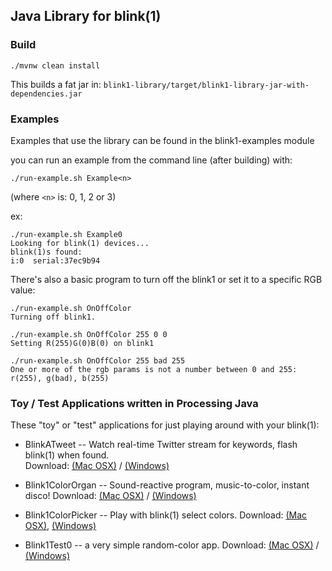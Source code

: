 Java Library for blink(1)
-------------------------

### Build

```
./mvnw clean install
```

This builds a fat jar in: `blink1-library/target/blink1-library-jar-with-dependencies.jar`

### Examples

Examples that use the library can be found in the blink1-examples module

you can run an example from the command line (after building) with:

```
./run-example.sh Example<n>
```

(where `<n>` is: 0, 1, 2 or 3)

ex:

```
./run-example.sh Example0
Looking for blink(1) devices...
blink(1)s found:
i:0  serial:37ec9b94
```

There's also a basic program to turn off the blink1 or set it to a specific RGB value:

```
./run-example.sh OnOffColor
Turning off blink1.
```

```
./run-example.sh OnOffColor 255 0 0
Setting R(255)G(0)B(0) on blink1
```

```
./run-example.sh OnOffColor 255 bad 255
One or more of the rgb params is not a number between 0 and 255: r(255), g(bad), b(255)
```

### Toy / Test Applications written in Processing Java ###

These "toy" or "test" applications for just playing around with your blink(1):
- BlinkATweet -- Watch real-time Twitter stream for keywords, flash blink(1) when found.  
Download:
[(Mac OSX)](https://thingm.com/blink1/downloads/BlinkATweet-mac.zip) /
[(Windows)](https://thingm.com/blink1/downloads/BlinkATweet-win.zip)

- Blink1ColorOrgan -- Sound-reactive program, music-to-color, instant disco!
Download:
[(Mac OSX)](https://thingm.com/blink1/downloads/Blink1ColorOrgan-mac.zip) /
[(Windows)](https://thingm.com/blink1/downloads/Blink1ColorOrgan-win.zip)

- Blink1ColorPicker -- Play with blink(1) select colors.
Download:
[(Mac OSX)](https://thingm.com/blink1/downloads/Blink1ColorPicker-mac.zip),
[(Windows)](https://thingm.com/blink1/downloads/Blink1ColorPicker-win.zip)

- Blink1Test0 -- a very simple random-color app.
Download:
[(Mac OSX)](https://thingm.com/blink1/downloads/Blink1Test0-mac.zip) /
[(Windows)](https://thingm.com/blink1/downloads/Blink1Test0-win.zip)
